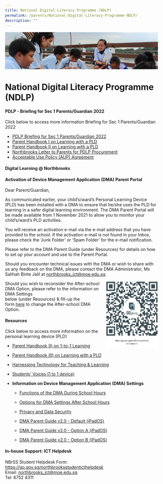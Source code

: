 ```yaml
---
title: National Digital Literacy Programme (NDLP)
permalink: /parents/National-Digital-Literacy-Programme-NDLP/
description: ""
---
```

![](/images/Parentsbanner.jpg)


National Digital Literacy Programme (NDLP)
==========================================

#### PDLP - Briefing for Sec 1 Parents/Guardian 2022


Click below to access more information&nbsp;Briefing for Sec 1 Parents/Guardian 2022

*   [PDLP Briefing for Sec 1 Parents/Guardian 2022](/files/PDLP_%20Briefing%20for%20Sec%201%20Parents%202022%20_school%20website.pdf)
*   [Parent Handbook I on Learning with a PLD](/files/IP2%20-%20Parent%20Handbook%20I%20on%20Learning%20with%20a%20PLD.pdf)
*   [Parent Handbook II on Learning with a PLD](/files/IP3%20-%20Parent%20Handbook%20II%20on%20Learning%20with%20a%20PLD.pdf)
*   [Northbrooks Letter to Parents for PDLP Procurement](/files/Northbrooks%20Letter%20to%20Parents%20for%20PDLP%20Procurement_7%20Feb%20_P.pdf)
*   [Acceptable Use Policy (AUP) Agreement](/files/NORTHBROOKS%20SECONDARY%20SCHOOL%20AUP%20updated_2022_PG.pdf)


#### Digital Learning @ Northbrooks

#### Activation of Device Management Application (DMA) Parent Portal
Dear Parent/Guardian,&nbsp;

As communicated earlier, your child’s/ward’s Personal Learning Device (PLD) has been installed with a DMA to ensure that he/she uses the PLD for learning in a safer digital learning environment. The DMA Parent Portal will be made available from&nbsp;1 November 2021&nbsp;to allow you to monitor your child’s/ward’s PLD activities.

You will receive an activation e-mail via the e-mail address that you have provided to the school. If the activation e-mail is not found in your Inbox, please check the ‘Junk Folder’ or ‘Spam Folder’ for the e-mail notification.

Please refer to the DMA Parent Guide (under&nbsp;Resources) for details on how to set up your account and use to the Parent Portal.

Should you encounter technical issues with the DMA or wish to share with us any feedback on the DMA, please&nbsp;contact the DMA Administrator, Ms Salihah Binte Jalil&nbsp;at&nbsp;northbrooks_ict@moe.edu.sg.







<img src="/images/QR3.png" style="width:170px;height:220px;margin-left:15px;" align="right">




Should you wish to reconsider the After-school DMA Option, please refer to the information on DMA Settings  
below&nbsp;(under&nbsp;Resources)&nbsp;&amp; fill-up the form&nbsp;[here](https://go.gov.sg/northbrooksafterschdmaoption)&nbsp;to change the After-school DMA Option.




#### Resources
Click below to access more information on the personal learning device (PLD)

*  [Parent Handbook (I) on 1-to-1 Learning](https://drive.google.com/file/d/1PBDppnB2jLrxFrgxU0GYDF8-lwl0CIpU/view)
*    [Parent Handbook (II) on Learning with a PLD](https://northbrookssec.moe.edu.sg/qql/slot/u162/People/Parents/NDLP/Parent%20Handbook%20II%20on%20Learning%20with%20a%20PLD.pdf)
*   [Harnessing Technology for Teaching &amp; Learning](https://drive.google.com/file/d/1qvo5DkQ5z8yFpS93_V3ShzddJABi_-zJ/view)
*  [Students' Voices (1 to 1 device)](https://drive.google.com/file/d/1Cy7QVtRmDMA-p36-eu9E3Q2_IC0sIOJ0/view)
*    **Information on Device Management Application (DMA) Settings**

     - [Functions of the DMA During School Hours](/files/Functions%20of%20the%20DMA%20During%20School%20Hours.pdf)

     - [Options for DMA Settings After School Hours](/files/Options%20for%20DMA%20Settings%20After%20School%20Hours.pdf)

     - [Privacy and Data Security](/files/Privacy%20and%20Data%20Security.pdf)

     - [DMA Parent Guide v2.0 - Default (iPadOS)](/files/iPadOS.pdf)

     - [DMA Parent Guide v2.0 - Option A (iPadOS)](/files/ipad.pdf)

      - [DMA Parent Guide v2.0 - Option B (iPadOS)](/files/ipad2.pdf)


#### In-house Support: ICT Helpdesk
NBrSS Student Helpdesk Form: https://go.gov.sg/northbrooksstudenticthelpdesk<br>
Email: northbrooks_ict@moe.edu.sg <br>
Tel: 6752 4311 